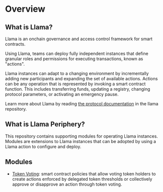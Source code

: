 # Overview

## What is Llama?

Llama is an onchain governance and access control framework for smart contracts.

Using Llama, teams can deploy fully independent instances that define granular roles and permissions for executing transactions, known as "actions". 

Llama instances can adapt to a changing environment by incrementally adding new participants and expanding the set of available actions. Actions can be any operation that is represented by invoking a smart contract function. This includes transferring funds, updating a registry, changing protocol parameters, or activating an emergency pause.

Learn more about Llama by reading [the protocol documentation](https://github.com/llamaxyz/llama/tree/main/docs) in the llama repository.

## What is Llama Periphery?

This repository contains supporting modules for operating Llama instances. Modules are extensions to Llama instances that can be adopted by using a Llama action to configure and deploy.

## Modules

- [Token Voting](https://github.com/llamaxyz/llama-periphery/tree/main/docs/token-voting/README.md): smart contract policies that allow voting token holders to create actions enforced by delegated token thresholds or collectively approve or disapprove an action through token voting.